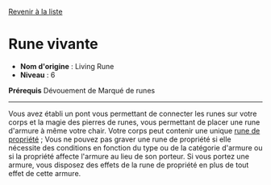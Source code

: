 [Revenir à la liste](list.md)

# Rune vivante

 * **Nom d'origine** : Living Rune
 * **Niveau** : 6


<p><span id="ctl00_MainContent_DetailedOutput"><strong>Prérequis</strong> Dévouement de Marqué de runes<br></span></p>
<hr>
<p>Vous avez établi un pont vous permettant de connecter les runes sur votre corps et la magie des pierres de runes, vous permettant de placer une rune d'armure à même votre chair. Votre corps peut contenir une unique <a href="https://2e.aonprd.com/Equipment.aspx?Category=23&amp;Subcategory=26">rune de propriété</a> ; Vous ne pouvez pas graver une rune de propriété si elle nécessite des conditions en fonction du type ou de la catégorie d'armure ou si la propriété affecte l'armure au lieu de son porteur. Si vous portez une armure, vous disposez des effets de la rune de propriété en plus de tout effet de cette armure.&nbsp;</p>